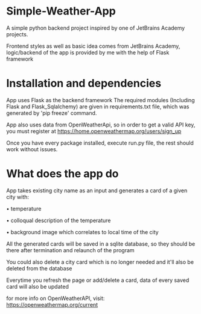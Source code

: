 # Simple-Weather-App
A simple python backend project inspired by one of JetBrains Academy projects.

Frontend styles as well as basic idea comes from JetBrains Academy,
logic/backend of the app is provided by me with the help of Flask framework

# Installation and dependencies

App uses Flask as the backend framework
The required modules (Including Flask and Flask_Sqlalchemy) are given in requirements.txt file,
which was generated by 'pip freeze' command.

App also uses data from OpenWeatherApi, so in order to get a valid API key,
you must register at https://home.openweathermap.org/users/sign_up

Once you have every package installed, execute run.py file, the rest should work without issues.


# What does the app do

App takes existing city name as an input and generates a card of a given city with:

  • temperature
  
  • colloqual description of the temperature
  
  • background image which correlates to local time of the city
  
  
All the generated cards will be saved in a sqlite database,
so they should be there after termination and relaunch of the program

You could also delete a city card which is no longer needed and it'll also be deleted from the database

Everytime you refresh the page or add/delete a card, data of every saved card will also be updated 

for more info on OpenWeatherAPI, visit: 
https://openweathermap.org/current

